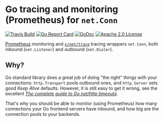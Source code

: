 # Go tracing and monitoring (Prometheus) for `net.Conn`

[![Travis Build](https://travis-ci.org/mwitkow/go-conntrack.svg)](https://travis-ci.org/mwitkow/go-conntrack)
[![Go Report Card](https://goreportcard.com/badge/github.com/mwitkow/go-conntrack)](http://goreportcard.com/report/mwitkow/go-conntrack)
[![GoDoc](http://img.shields.io/badge/GoDoc-Reference-blue.svg)](https://godoc.org/github.com/mwitkow/go-conntrack)
[![Apache 2.0 License](https://img.shields.io/badge/License-Apache%202.0-blue.svg)](LICENSE)

[Prometheus](https://prometheus.io/) monitoring and [`x/net/trace`](https://godoc.org/golang.org/x/net/trace#EventLog) tracing wrappers `net.Conn`, both inbound (`net.Listener`) and outbound (`net.Dialer`).

## Why?

Go standard library does a great job of doing "the right" things with your connections: `http.Transport` pools outbound ones, and `http.Server` sets good *Keep Alive* defaults.
However, it is still easy to get it wrong, see the excellent [*The complete guide to Go net/http timeouts*](https://blog.cloudflare.com/the-complete-guide-to-golang-net-http-timeouts/). 

That's why you should be able to monitor (using Prometheus) how many connections your Go frontend servers have inbound, and how big are the connection pools to your backends.
